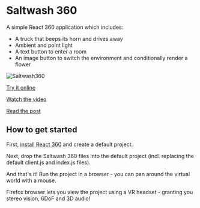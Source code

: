 # Saltwash 360

A simple React 360 application which includes:
* A truck that beeps its horn and drives away
* Ambient and point light
* A text button to enter a room
* An image button to switch the environment and conditionally render a flower

![Saltwash360](https://rdmilligan.files.wordpress.com/2019/01/React360_Room.png "Saltwash 360")

[Try it online](https://rdmilligan.github.io/saltwash-360/)

[Watch the video](https://www.youtube.com/watch?v=ZW2PeJsYvss)

[Read the post](https://rdmilligan.wordpress.com/2018/12/31/react-360-virtual-reality-on-the-web/)

## How to get started

First, [install React 360](https://facebook.github.io/react-360/docs/setup.html) and create a default project.

Next, drop the Saltwash 360 files into the default project (incl. replacing the default client.js and index.js files).

And that's it! Run the project in a browser - you can pan around the virtual world with a mouse. 

Firefox browser lets you view the project using a VR headset - granting you stereo vision, 6DoF and 3D audio!
